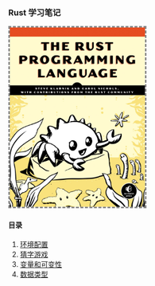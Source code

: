 ### Rust 学习笔记

<a href="https://kaisery.github.io/trpl-zh-cn/title-page.html"><img src="img/rust.jpg" height="360px" style="border: 3px dashed #888"/></a>

#### 目录

1. [环境配置](环境配置.md)
2. [猜字游戏](猜字游戏.md)
3. [变量和可变性](变量和可变性.md)
4. [数据类型](数据类型.md)
